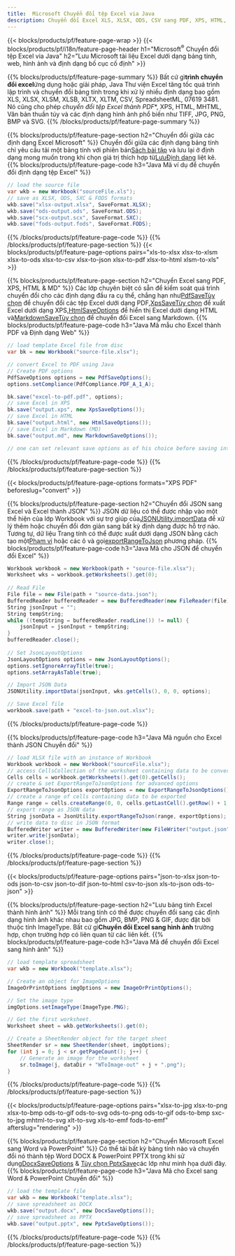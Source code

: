 ```yaml
---
title:  Microsoft Chuyển đổi tệp Excel via Java
description: Chuyển đổi Excel XLS, XLSX, ODS, CSV sang PDF, XPS, HTML, JPEG
---
```

{{< blocks/products/pf/feature-page-wrap >}}
{{< blocks/products/pf/i18n/feature-page-header h1="Microsoft<sup>&reg;</sup> Chuyển đổi tệp Excel via Java" h2="Lưu Microsoft tài liệu Excel dưới dạng bảng tính, web, hình ảnh và định dạng bố cục cố định" >}}

{{% blocks/products/pf/feature-page-summary %}}
 Bất cứ gì**trình chuyển đổi excel**ứng dụng hoặc giải pháp, Java Thư viện Excel tăng tốc quá trình lập trình và chuyển đổi bảng tính trong khi xử lý nhiều định dạng bao gồm XLS, XLSX, XLSM, XLSB, XLTX, XLTM, CSV, SpreadsheetML, 07619 3481. Nó cũng cho phép *chuyển đổi tệp Excel thành PDF**, XPS, HTML, MHTML, Văn bản thuần túy và các định dạng hình ảnh phổ biến như TIFF, JPG, PNG, BMP và SVG.
{{% /blocks/products/pf/feature-page-summary %}}

{{% blocks/products/pf/feature-page-section h2="Chuyển đổi giữa các định dạng Excel Microsoft" %}}
 Chuyển đổi giữa các định dạng bảng tính chỉ yêu cầu tải một bảng tính với phiên bản[Sách bài tập](https://reference.aspose.com/cells/java/com.aspose.cells/Workbook) và lưu lại ở định dạng mong muốn trong khi chọn giá trị thích hợp từ[LưuĐịnh dạng](https://reference.aspose.com/cells/java/com.aspose.cells/SaveFormat) liệt kê.
{{% blocks/products/pf/feature-page-code h3="Java Mã ví dụ để chuyển đổi định dạng tệp Excel" %}}

```cs
// load the source file
var wkb = new Workbook("sourceFile.xls");
// save as XLSX, ODS, SXC & FODS formats
wkb.save("xlsx-output.xlsx", SaveFormat.XLSX);
wkb.save("ods-output.ods", SaveFormat.ODS);
wkb.save("scx-output.scx", SaveFormat.SXC);
wkb.save("fods-output.fods", SaveFormat.FODS);
```
{{% /blocks/products/pf/feature-page-code %}}
{{% /blocks/products/pf/feature-page-section %}}
{{< blocks/products/pf/feature-page-options pairs="xls-to-xlsx xlsx-to-xlsm xlsx-to-ods xlsx-to-csv xlsx-to-json xlsx-to-pdf xlsx-to-html xlsm-to-xls" >}}


{{% blocks/products/pf/feature-page-section h2="Chuyển Excel sang PDF, XPS, HTML & MD" %}}
 Các lớp chuyên biệt có sẵn để kiểm soát quá trình chuyển đổi cho các định dạng đầu ra cụ thể, chẳng hạn như[PdfSaveTùy chọn](https://reference.aspose.com/cells/java/com.aspose.cells/PdfSaveOptions) để chuyển đổi các tệp Excel dưới dạng PDF,[XpsSaveTùy chọn](https://reference.aspose.com/cells/java/com.aspose.cells/XpsSaveOptions) để xuất Excel dưới dạng XPS,[HtmlSaveOptions](https://reference.aspose.com/cells/java/com.aspose.cells/HtmlSaveOptions) để hiển thị Excel dưới dạng HTML và[MarkdownSaveTùy chọn](https://reference.aspose.com/cells/java/com.aspose.cells/MarkdownSaveOptions) để chuyển đổi Excel sang Markdown.
{{% blocks/products/pf/feature-page-code h3="Java Mã mẫu cho Excel thành PDF và Định dạng Web" %}}

```cs
// load template Excel file from disc
var bk = new Workbook("source-file.xlsx");

// convert Excel to PDF using Java
// Create PDF options
PdfSaveOptions options = new PdfSaveOptions();
options.setCompliance(PdfCompliance.PDF_A_1_A);

bk.save("excel-to-pdf.pdf", options);
// save Excel in XPS
bk.save("output.xps", new XpsSaveOptions());
// save Excel in HTML
bk.save("output.html", new HtmlSaveOptions());
// save Excel in Markdown (MD)
bk.save("output.md", new MarkdownSaveOptions());

// one can set relevant save options as of his choice before saving into relevant format
```
{{% /blocks/products/pf/feature-page-code %}}
{{% /blocks/products/pf/feature-page-section %}}

{{< blocks/products/pf/feature-page-options formats="XPS PDF" beforeslug="convert" >}}

{{% blocks/products/pf/feature-page-section h2="Chuyển đổi JSON sang Excel và Excel thành JSON" %}}
 JSON dữ liệu có thể được nhập vào một thể hiện của lớp Workbook với sự trợ giúp của[JSONUtility.importData](https://reference.aspose.com/cells/java/com.aspose.cells/jsonutility#importData) để xử lý thêm hoặc chuyển đổi đơn giản sang bất kỳ định dạng được hỗ trợ nào. Tương tự, dữ liệu Trang tính có thể được xuất dưới dạng JSON bằng cách tạo một[Phạm vi](https://reference.aspose.com/cells/java/com.aspose.cells/range) hoặc các ô và gọi[exportRangeToJson](https://reference.aspose.com/cells/java/com.aspose.cells/jsonutility) phương pháp.
{{% blocks/products/pf/feature-page-code h3="Java Mã cho JSON để chuyển đổi Excel" %}}
```cs
Workbook workbook = new Workbook(path + "source-file.xlsx");
Worksheet wks = workbook.getWorksheets().get(0);
		
// Read File
File file = new File(path + "source-data.json");
BufferedReader bufferedReader = new BufferedReader(new FileReader(file));
String jsonInput = "";
String tempString;
while ((tempString = bufferedReader.readLine()) != null) {
	jsonInput = jsonInput + tempString; 
}
bufferedReader.close();
							
// Set JsonLayoutOptions
JsonLayoutOptions options = new JsonLayoutOptions();
options.setIgnoreArrayTitle(true);
options.setArrayAsTable(true);

// Import JSON Data
JSONUtility.importData(jsonInput, wks.getCells(), 0, 0, options);

// Save Excel file
workbook.save(path + "excel-to-json.out.xlsx");
```
{{% /blocks/products/pf/feature-page-code %}}

{{% blocks/products/pf/feature-page-code h3="Java Mã nguồn cho Excel thành JSON Chuyển đổi" %}}
```cs
// load XLSX file with an instance of Workbook
Workbook workbook = new Workbook("sourceFile.xlsx");
// access CellsCollection of the worksheet containing data to be converted
Cells cells = workbook.getWorksheets().get(0).getCells();
// create & set ExportRangeToJsonOptions for advanced options
ExportRangeToJsonOptions exportOptions = new ExportRangeToJsonOptions();
// create a range of cells containing data to be exported
Range range = cells.createRange(0, 0, cells.getLastCell().getRow() + 1, cells.getLastCell().getColumn() + 1);
// export range as JSON data
String jsonData = JsonUtility.exportRangeToJson(range, exportOptions);
// write data to disc in JSON format
BufferedWriter writer = new BufferedWriter(new FileWriter("output.json"));
writer.write(jsonData);
writer.close();    
```
{{% /blocks/products/pf/feature-page-code %}}
{{% /blocks/products/pf/feature-page-section %}}

{{< blocks/products/pf/feature-page-options pairs="json-to-xlsx json-to-ods json-to-csv json-to-dif json-to-html csv-to-json xls-to-json ods-to-json" >}}

{{% blocks/products/pf/feature-page-section h2="Lưu bảng tính Excel thành hình ảnh" %}}
 Mỗi trang tính có thể được chuyển đổi sang các định dạng hình ảnh khác nhau bao gồm JPG, BMP, PNG & GIF, được đặt bởi thuộc tính ImageType. Bất cứ gì**Chuyển đổi Excel sang hình ảnh** trường hợp, chọn trường hợp có liên quan từ các liên kết.
{{% blocks/products/pf/feature-page-code h3="Java Mã để chuyển đổi Excel sang hình ảnh" %}}
```cs
// load template spreadsheet
var wkb = new Workbook("template.xlsx");

// Create an object for ImageOptions
ImageOrPrintOptions imgOptions = new ImageOrPrintOptions();

// Set the image type
imgOptions.setImageType(ImageType.PNG);

// Get the first worksheet.
Worksheet sheet = wkb.getWorksheets().get(0);

// Create a SheetRender object for the target sheet
SheetRender sr = new SheetRender(sheet, imgOptions);
for (int j = 0; j < sr.getPageCount(); j++) {
	// Generate an image for the worksheet
	sr.toImage(j, dataDir + "WToImage-out" + j + ".png");
}
```
{{% /blocks/products/pf/feature-page-code %}}
{{% /blocks/products/pf/feature-page-section %}}

{{< blocks/products/pf/feature-page-options pairs="xlsx-to-jpg xlsx-to-png xlsx-to-bmp ods-to-gif ods-to-svg ods-to-png ods-to-gif ods-to-bmp sxc-to-jpg mhtml-to-svg xlt-to-svg xls-to-emf fods-to-emf" afterslug="rendering" >}}

{{% blocks/products/pf/feature-page-section h2="Chuyển Microsoft Excel sang Word và PowerPoint" %}}
 Có thể tải bất kỳ bảng tính nào và chuyển đổi nó thành tệp Word DOCX & PowerPoint PPTX trong khi sử dụng[DocxSaveOptions](https://reference.aspose.com/cells/java/com.aspose.cells/DocxSaveOptions) & [Tùy chọn PptxSave](https://reference.aspose.com/cells/java/com.aspose.cells/PptxSaveOptions)các lớp như minh họa dưới đây.
{{% blocks/products/pf/feature-page-code h3="Java Mã cho Excel sang Word & PowerPoint Chuyển đổi" %}}
```cs
// load the template file
var wkb = new Workbook("template.xlsx");
// save spreadsheet as DOCX
wkb.save("output.docx", new DocxSaveOptions());
// save spreadsheet as PPTX
wkb.save("output.pptx", new PptxSaveOptions());
```
{{% /blocks/products/pf/feature-page-code %}}
{{% /blocks/products/pf/feature-page-section %}}
